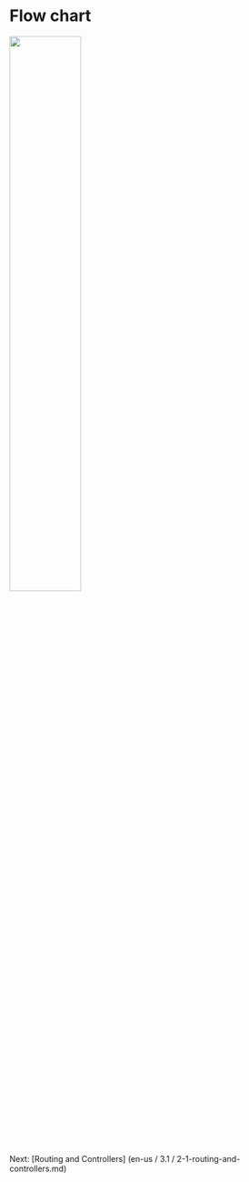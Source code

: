 # Flow chart

<img src = "en / 3.1 / flow.png" width = "50%" height = "50%">

Next: [Routing and Controllers] (en-us / 3.1 / 2-1-routing-and-controllers.md)